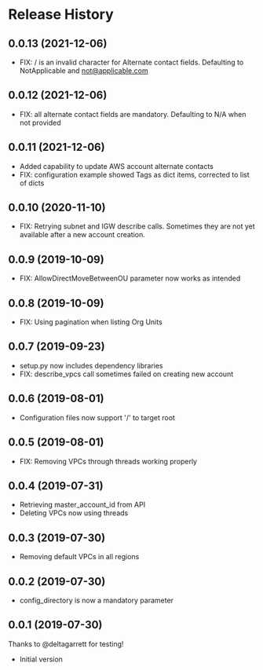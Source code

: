 # Release History

## 0.0.13 (2021-12-06)

- FIX: / is an invalid character for Alternate contact fields. Defaulting to NotApplicable and not@applicable.com

## 0.0.12 (2021-12-06)

- FIX: all alternate contact fields are mandatory. Defaulting to N/A when not provided

## 0.0.11 (2021-12-06)

- Added capability to update AWS account alternate contacts
- FIX: configuration example showed Tags as dict items, corrected to list of dicts

## 0.0.10 (2020-11-10)

- FIX: Retrying subnet and IGW describe calls. Sometimes they are not yet available after a new account creation.

## 0.0.9 (2019-10-09)

- FIX: AllowDirectMoveBetweenOU parameter now works as intended

## 0.0.8 (2019-10-09)

- FIX: Using pagination when listing Org Units

## 0.0.7 (2019-09-23)

- setup.py now includes dependency libraries
- FIX: describe_vpcs call sometimes failed on creating new account

## 0.0.6 (2019-08-01)

- Configuration files now support '/' to target root

## 0.0.5 (2019-08-01)

- FIX: Removing VPCs through threads working properly

## 0.0.4 (2019-07-31)

- Retrieving master_account_id from API
- Deleting VPCs now using threads

## 0.0.3 (2019-07-30)

- Removing default VPCs in all regions

## 0.0.2 (2019-07-30)

- config_directory is now a mandatory parameter

## 0.0.1 (2019-07-30)

Thanks to @deltagarrett for testing!

- Initial version
